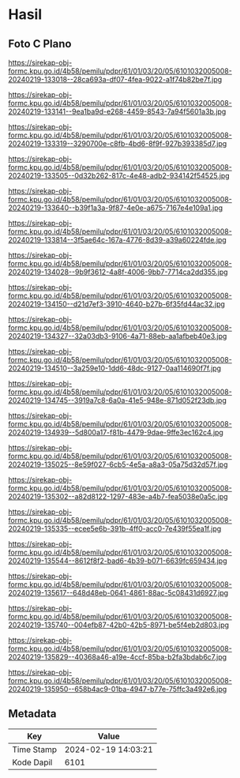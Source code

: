 # Hasil

## Foto C Plano

https://sirekap-obj-formc.kpu.go.id/4b58/pemilu/pdpr/61/01/03/20/05/6101032005008-20240219-133018--28ca693a-df07-4fea-9022-a1f74b82be7f.jpg

https://sirekap-obj-formc.kpu.go.id/4b58/pemilu/pdpr/61/01/03/20/05/6101032005008-20240219-133141--9ea1ba9d-e268-4459-8543-7a94f5601a3b.jpg

https://sirekap-obj-formc.kpu.go.id/4b58/pemilu/pdpr/61/01/03/20/05/6101032005008-20240219-133319--3290700e-c8fb-4bd6-8f9f-927b393385d7.jpg

https://sirekap-obj-formc.kpu.go.id/4b58/pemilu/pdpr/61/01/03/20/05/6101032005008-20240219-133505--0d32b262-817c-4e48-adb2-934142f54525.jpg

https://sirekap-obj-formc.kpu.go.id/4b58/pemilu/pdpr/61/01/03/20/05/6101032005008-20240219-133640--b39f1a3a-9f87-4e0e-a675-7167e4e109a1.jpg

https://sirekap-obj-formc.kpu.go.id/4b58/pemilu/pdpr/61/01/03/20/05/6101032005008-20240219-133814--3f5ae64c-167a-4776-8d39-a39a60224fde.jpg

https://sirekap-obj-formc.kpu.go.id/4b58/pemilu/pdpr/61/01/03/20/05/6101032005008-20240219-134028--9b9f3612-4a8f-4006-9bb7-7714ca2dd355.jpg

https://sirekap-obj-formc.kpu.go.id/4b58/pemilu/pdpr/61/01/03/20/05/6101032005008-20240219-134150--d21d7ef3-3910-4640-b27b-6f35fd44ac32.jpg

https://sirekap-obj-formc.kpu.go.id/4b58/pemilu/pdpr/61/01/03/20/05/6101032005008-20240219-134327--32a03db3-9106-4a71-88eb-aa1afbeb40e3.jpg

https://sirekap-obj-formc.kpu.go.id/4b58/pemilu/pdpr/61/01/03/20/05/6101032005008-20240219-134510--3a259e10-1dd6-48dc-9127-0aa114690f7f.jpg

https://sirekap-obj-formc.kpu.go.id/4b58/pemilu/pdpr/61/01/03/20/05/6101032005008-20240219-134745--3919a7c8-6a0a-41e5-948e-871d052f23db.jpg

https://sirekap-obj-formc.kpu.go.id/4b58/pemilu/pdpr/61/01/03/20/05/6101032005008-20240219-134939--5d800a17-f81b-4479-9dae-9ffe3ec162c4.jpg

https://sirekap-obj-formc.kpu.go.id/4b58/pemilu/pdpr/61/01/03/20/05/6101032005008-20240219-135025--8e59f027-6cb5-4e5a-a8a3-05a75d32d57f.jpg

https://sirekap-obj-formc.kpu.go.id/4b58/pemilu/pdpr/61/01/03/20/05/6101032005008-20240219-135302--a82d8122-1297-483e-a4b7-fea5038e0a5c.jpg

https://sirekap-obj-formc.kpu.go.id/4b58/pemilu/pdpr/61/01/03/20/05/6101032005008-20240219-135335--ecee5e6b-391b-4ff0-acc0-7e439f55ea1f.jpg

https://sirekap-obj-formc.kpu.go.id/4b58/pemilu/pdpr/61/01/03/20/05/6101032005008-20240219-135544--8612f8f2-bad6-4b39-b071-6639fc659434.jpg

https://sirekap-obj-formc.kpu.go.id/4b58/pemilu/pdpr/61/01/03/20/05/6101032005008-20240219-135617--648d48eb-0641-4861-88ac-5c08431d6927.jpg

https://sirekap-obj-formc.kpu.go.id/4b58/pemilu/pdpr/61/01/03/20/05/6101032005008-20240219-135740--004efb87-42b0-42b5-8971-be5f4eb2d803.jpg

https://sirekap-obj-formc.kpu.go.id/4b58/pemilu/pdpr/61/01/03/20/05/6101032005008-20240219-135829--40368a46-a19e-4ccf-85ba-b2fa3bdab6c7.jpg

https://sirekap-obj-formc.kpu.go.id/4b58/pemilu/pdpr/61/01/03/20/05/6101032005008-20240219-135950--658b4ac9-01ba-4947-b77e-75ffc3a492e6.jpg


## Metadata

| Key        | Value               |
| ---------- | ------------------- |
| Time Stamp | 2024-02-19 14:03:21 |
| Kode Dapil | 6101                |



